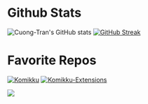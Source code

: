 # Github Stats
![Cuong-Tran's GitHub stats](https://github-readme-stats.vercel.app/api?username=cuong-tran&show_icons=true&theme=radical&include_all_commits=true&count_private=false)
[![GitHub Streak](https://github-readme-streak-stats.herokuapp.com?user=cuong-tran&theme=monokai)](https://git.io/streak-stats)

# Favorite Repos
[![Komikku](https://github-readme-stats.vercel.app/api/pin/?username=komikku-app&repo=komikku&theme=dracula&description_lines_count=2)](https://github.com/komikku-app/komikku)
[![Komikku-Extensions](https://github-readme-stats.vercel.app/api/pin/?username=komikku-app&repo=komikku-extensions&theme=dracula&description_lines_count=2)](https://github.com/komikku-app/komikku-extensions)

[![](https://visitcount.itsvg.in/api?id=cuong-tran&label=Profile%20Views&color=2&icon=5&pretty=true)](https://visitcount.itsvg.in)
